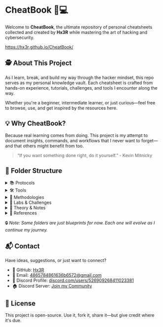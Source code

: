 # CheatBook 🧠💻  
Welcome to **CheatBook**, the ultimate repository of personal cheatsheets collected and created by **Hx3R** while mastering the art of hacking and cybersecurity.

https://hx3r.github.io/CheatBook/

## 🕵️ About This Project  
As I learn, break, and build my way through the hacker mindset, this repo serves as my personal knowledge vault. Each cheatsheet is crafted from hands-on experience, tutorials, challenges, and tools I encounter along the way.

Whether you're a beginner, intermediate learner, or just curious—feel free to browse, use, and get inspired by the resources here.


## 💡 Why CheatBook?  
Because real learning comes from doing. This project is my attempt to document insights, commands, and workflows that I never want to forget—and that others might benefit from too.

> “If you want something done right, do it yourself.” - Kevin Mitnicky


## 📁 Folder Structure  

<details>
<summary>📚 Protocols</summary>

- HTTP
- TCP-IP
- DNS
- SMTP
- SSH
- VPN
- Wi-Fi

</details>

<details>
<summary>🛠️ Tools</summary>

- Reconnaissance
  - Nmap
  - Shodan
  - Amass
- Exploitation
  - Metasploit
  - SQLmap
  - BurpSuite
- Privilege Escalation
  - Linux
  - Windows
- Post-Exploitation
  - Empire
  - Mimikatz
- Payloads
  - Netcat
  - Python
  - PowerShell

</details>

<details>
<summary>🎯 Methodologies</summary>

- OSINT
- Threat Modeling
- Attack Vectors
- Reporting

</details>

<details>
<summary>🧪 Labs & Challenges</summary>

- HackTheBox
- TryHackMe
- VulnHub

</details>

<details>
<summary>📖 Theory & Notes</summary>

- Cyber Law
- Ethics
- Hacker Culture

</details>

<details>
<summary>🧷 References</summary>

- Books
- Videos
- Articles

</details>

🔒 *Note: Some folders are just blueprints for now. Each one will evolve as I continue my journey.*


## 📬 Contact  
Have ideas, suggestions, or just want to connect?  
- 🐙 GitHub: [Hx3R](https://github.com/Hx3R)  
- 📧 Email: [4865784861636b6572@gmail.com](mailto:4865784861636b6572@gmail.com)  
- 💬 Discord Profile: [discord.com/users/526909268411023381](https://discord.com/users/526909268411023381)  
- 🏠 Discord Server: [Join my Community](https://discord.gg/whe72edd)


## 📜 License  
This project is open-source. Use it, fork it, share it—but give credit where it's due.
